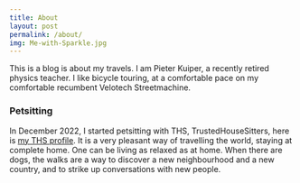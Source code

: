 ```yaml
---
title: About
layout: post
permalink: /about/
img: Me-with-Sparkle.jpg
---
```


This is a blog is about my travels.
I am Pieter Kuiper, a recently retired physics teacher. I like bicycle touring, 
at a comfortable pace on my comfortable recumbent Velotech Streetmachine.

### Petsitting

In December 2022, I started petsitting with THS, TrustedHouseSitters, 
here is [my THS profile](https://www.trustedhousesitters.com/house-and-pet-sitters/sweden/kronoberg/vaxjo/l/2271663/). 
It is a very pleasant way of travelling the world, staying at complete home. 
One can be living as relaxed as at home. When there are dogs, the walks are a way to discover a new 
neighbourhood and a new country, and to strike up conversations with new people. 
